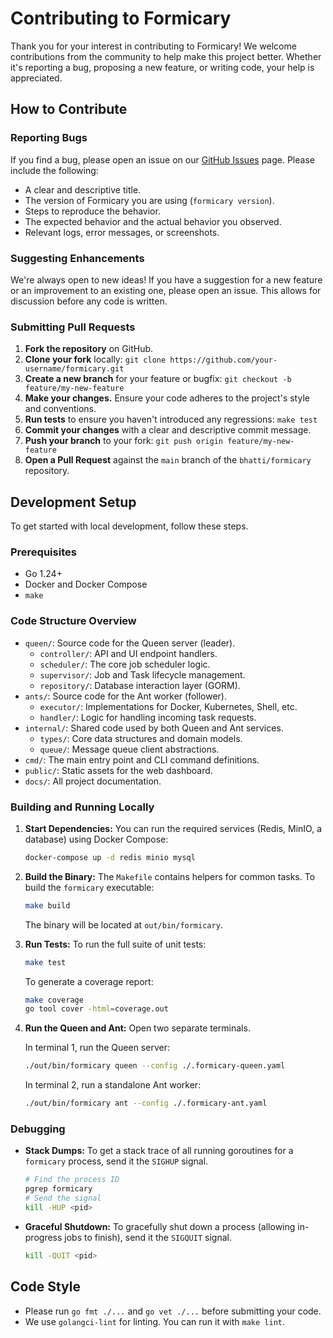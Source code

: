 # Contributing to Formicary

Thank you for your interest in contributing to Formicary! We welcome contributions from the community to help make this project better. Whether it's reporting a bug, proposing a new feature, or writing code, your help is appreciated.

## How to Contribute

### Reporting Bugs

If you find a bug, please open an issue on our [GitHub Issues](https://github.com/bhatti/formicary/issues) page. Please include the following:
-   A clear and descriptive title.
-   The version of Formicary you are using (`formicary version`).
-   Steps to reproduce the behavior.
-   The expected behavior and the actual behavior you observed.
-   Relevant logs, error messages, or screenshots.

### Suggesting Enhancements

We're always open to new ideas! If you have a suggestion for a new feature or an improvement to an existing one, please open an issue. This allows for discussion before any code is written.

### Submitting Pull Requests

1.  **Fork the repository** on GitHub.
2.  **Clone your fork** locally: `git clone https://github.com/your-username/formicary.git`
3.  **Create a new branch** for your feature or bugfix: `git checkout -b feature/my-new-feature`
4.  **Make your changes.** Ensure your code adheres to the project's style and conventions.
5.  **Run tests** to ensure you haven't introduced any regressions: `make test`
6.  **Commit your changes** with a clear and descriptive commit message.
7.  **Push your branch** to your fork: `git push origin feature/my-new-feature`
8.  **Open a Pull Request** against the `main` branch of the `bhatti/formicary` repository.

## Development Setup

To get started with local development, follow these steps.

### Prerequisites

-   Go 1.24+
-   Docker and Docker Compose
-   `make`

### Code Structure Overview

-   `queen/`: Source code for the Queen server (leader).
    -   `controller/`: API and UI endpoint handlers.
    -   `scheduler/`: The core job scheduler logic.
    -   `supervisor/`: Job and Task lifecycle management.
    -   `repository/`: Database interaction layer (GORM).
-   `ants/`: Source code for the Ant worker (follower).
    -   `executor/`: Implementations for Docker, Kubernetes, Shell, etc.
    -   `handler/`: Logic for handling incoming task requests.
-   `internal/`: Shared code used by both Queen and Ant services.
    -   `types/`: Core data structures and domain models.
    -   `queue/`: Message queue client abstractions.
-   `cmd/`: The main entry point and CLI command definitions.
-   `public/`: Static assets for the web dashboard.
-   `docs/`: All project documentation.

### Building and Running Locally

1.  **Start Dependencies:**
    You can run the required services (Redis, MinIO, a database) using Docker Compose:
    ```bash
    docker-compose up -d redis minio mysql
    ```

2.  **Build the Binary:**
    The `Makefile` contains helpers for common tasks. To build the `formicary` executable:
    ```bash
    make build
    ```
    The binary will be located at `out/bin/formicary`.

3.  **Run Tests:**
    To run the full suite of unit tests:
    ```bash
    make test
    ```
    To generate a coverage report:
    ```bash
    make coverage
    go tool cover -html=coverage.out
    ```

4.  **Run the Queen and Ant:**
    Open two separate terminals.

    In terminal 1, run the Queen server:
    ```bash
    ./out/bin/formicary queen --config ./.formicary-queen.yaml
    ```

    In terminal 2, run a standalone Ant worker:
    ```bash
    ./out/bin/formicary ant --config ./.formicary-ant.yaml
    ```

### Debugging

-   **Stack Dumps:** To get a stack trace of all running goroutines for a `formicary` process, send it the `SIGHUP` signal.
    ```bash
    # Find the process ID
    pgrep formicary
    # Send the signal
    kill -HUP <pid>
    ```
-   **Graceful Shutdown:** To gracefully shut down a process (allowing in-progress jobs to finish), send it the `SIGQUIT` signal.
    ```bash
    kill -QUIT <pid>
    ```

## Code Style

-   Please run `go fmt ./...` and `go vet ./...` before submitting your code.
-   We use `golangci-lint` for linting. You can run it with `make lint`.
